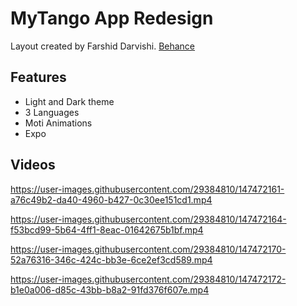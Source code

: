 # MyTango App Redesign

Layout created by Farshid Darvishi. [Behance](https://www.behance.net/gallery/81946921/Redesign-Vodafone-app)

## Features

- Light and Dark theme
- 3 Languages
- Moti Animations
- Expo

## Videos
https://user-images.githubusercontent.com/29384810/147472161-a76c49b2-da40-4960-b427-0c30ee151cd1.mp4

https://user-images.githubusercontent.com/29384810/147472164-f53bcd99-5b64-4ff1-8eac-01642675b1bf.mp4

https://user-images.githubusercontent.com/29384810/147472170-52a76316-346c-424c-bb3e-6ce2ef3cd589.mp4

https://user-images.githubusercontent.com/29384810/147472172-b1e0a006-d85c-43bb-b8a2-91fd376f607e.mp4
